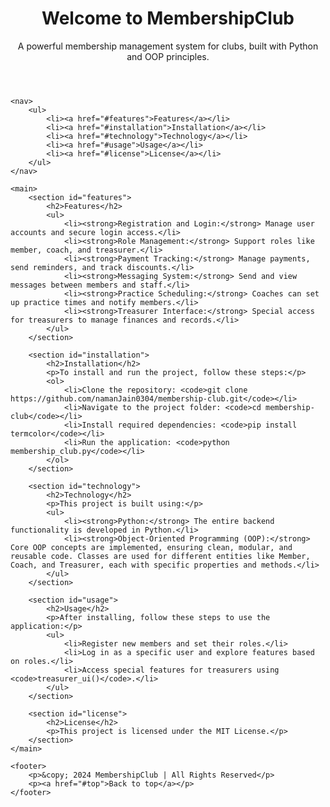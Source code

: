 
<body>
    <header>
        <h1>Welcome to MembershipClub</h1>
        <p>A powerful membership management system for clubs, built with Python and OOP principles.</p>
    </header>

    <nav>
        <ul>
            <li><a href="#features">Features</a></li>
            <li><a href="#installation">Installation</a></li>
            <li><a href="#technology">Technology</a></li>
            <li><a href="#usage">Usage</a></li>
            <li><a href="#license">License</a></li>
        </ul>
    </nav>

    <main>
        <section id="features">
            <h2>Features</h2>
            <ul>
                <li><strong>Registration and Login:</strong> Manage user accounts and secure login access.</li>
                <li><strong>Role Management:</strong> Support roles like member, coach, and treasurer.</li>
                <li><strong>Payment Tracking:</strong> Manage payments, send reminders, and track discounts.</li>
                <li><strong>Messaging System:</strong> Send and view messages between members and staff.</li>
                <li><strong>Practice Scheduling:</strong> Coaches can set up practice times and notify members.</li>
                <li><strong>Treasurer Interface:</strong> Special access for treasurers to manage finances and records.</li>
            </ul>
        </section>

        <section id="installation">
            <h2>Installation</h2>
            <p>To install and run the project, follow these steps:</p>
            <ol>
                <li>Clone the repository: <code>git clone https://github.com/namanJain0304/membership-club.git</code></li>
                <li>Navigate to the project folder: <code>cd membership-club</code></li>
                <li>Install required dependencies: <code>pip install termcolor</code></li>
                <li>Run the application: <code>python membership_club.py</code></li>
            </ol>
        </section>

        <section id="technology">
            <h2>Technology</h2>
            <p>This project is built using:</p>
            <ul>
                <li><strong>Python:</strong> The entire backend functionality is developed in Python.</li>
                <li><strong>Object-Oriented Programming (OOP):</strong> Core OOP concepts are implemented, ensuring clean, modular, and reusable code. Classes are used for different entities like Member, Coach, and Treasurer, each with specific properties and methods.</li>
            </ul>
        </section>

        <section id="usage">
            <h2>Usage</h2>
            <p>After installing, follow these steps to use the application:</p>
            <ul>
                <li>Register new members and set their roles.</li>
                <li>Log in as a specific user and explore features based on roles.</li>
                <li>Access special features for treasurers using <code>treasurer_ui()</code>.</li>
            </ul>
        </section>

        <section id="license">
            <h2>License</h2>
            <p>This project is licensed under the MIT License.</p>
        </section>
    </main>

    <footer>
        <p>&copy; 2024 MembershipClub | All Rights Reserved</p>
        <p><a href="#top">Back to top</a></p>
    </footer>
</body>

